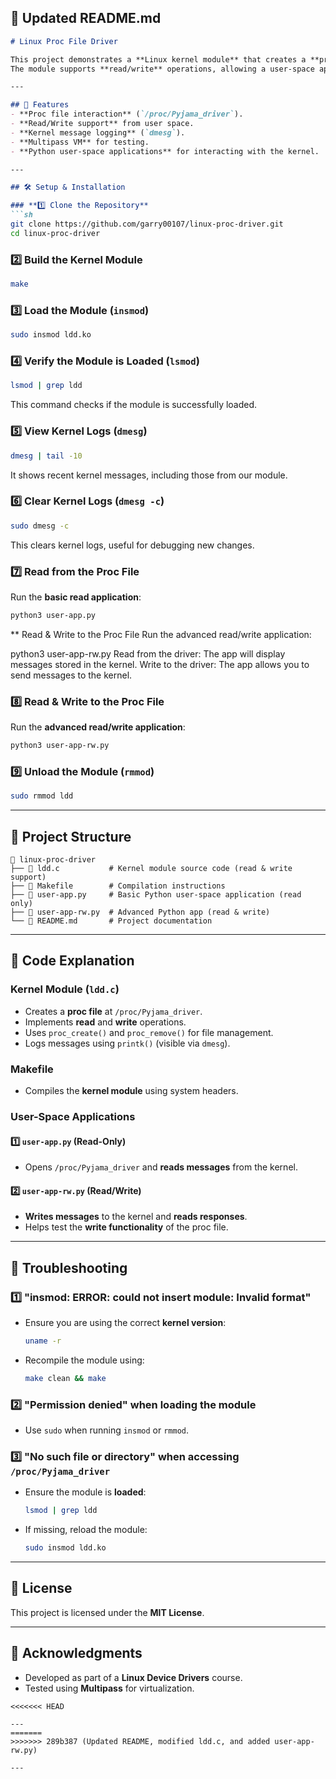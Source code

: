 
## **📄 Updated README.md**
```md
# Linux Proc File Driver

This project demonstrates a **Linux kernel module** that creates a **proc file** (`/proc/Pyjama_driver`).  
The module supports **read/write** operations, allowing a user-space application (`user-app.py`) to communicate with the kernel.

---

## 🚀 Features
- **Proc file interaction** (`/proc/Pyjama_driver`).
- **Read/Write support** from user space.
- **Kernel message logging** (`dmesg`).
- **Multipass VM** for testing.
- **Python user-space applications** for interacting with the kernel.

---

## 🛠 Setup & Installation

### **1️⃣ Clone the Repository**
```sh
git clone https://github.com/garry00107/linux-proc-driver.git
cd linux-proc-driver
```

### **2️⃣ Build the Kernel Module**
```sh
make
```

### **3️⃣ Load the Module (`insmod`)**
```sh
sudo insmod ldd.ko
```

### **4️⃣ Verify the Module is Loaded (`lsmod`)**
```sh
lsmod | grep ldd
```
This command checks if the module is successfully loaded.

### **5️⃣ View Kernel Logs (`dmesg`)**
```sh
dmesg | tail -10
```
It shows recent kernel messages, including those from our module.

### **6️⃣ Clear Kernel Logs (`dmesg -c`)**
```sh
sudo dmesg -c
```
This clears kernel logs, useful for debugging new changes.

### **7️⃣ Read from the Proc File**
Run the **basic read application**:
```sh
python3 user-app.py
```
** Read & Write to the Proc File
Run the advanced read/write application:

python3 user-app-rw.py
Read from the driver: The app will display messages stored in the kernel.
Write to the driver: The app allows you to send messages to the kernel.

### **8️⃣ Read & Write to the Proc File**
Run the **advanced read/write application**:
```sh
python3 user-app-rw.py
```

### **9️⃣ Unload the Module (`rmmod`)**
```sh
sudo rmmod ldd
```

---

## 📂 Project Structure

```
📂 linux-proc-driver
├── 📄 ldd.c           # Kernel module source code (read & write support)
├── 📄 Makefile        # Compilation instructions
├── 📄 user-app.py     # Basic Python user-space application (read only)
├── 📄 user-app-rw.py  # Advanced Python app (read & write)
└── 📄 README.md       # Project documentation
```

---

## 📝 Code Explanation

### **Kernel Module (`ldd.c`)**
- Creates a **proc file** at `/proc/Pyjama_driver`.
- Implements **read** and **write** operations.
- Uses `proc_create()` and `proc_remove()` for file management.
- Logs messages using `printk()` (visible via `dmesg`).

### **Makefile**
- Compiles the **kernel module** using system headers.

### **User-Space Applications**
#### **1️⃣ `user-app.py` (Read-Only)**
- Opens `/proc/Pyjama_driver` and **reads messages** from the kernel.

#### **2️⃣ `user-app-rw.py` (Read/Write)**
- **Writes messages** to the kernel and **reads responses**.
- Helps test the **write functionality** of the proc file.

---

## 🔧 Troubleshooting

### **1️⃣ "insmod: ERROR: could not insert module: Invalid format"**
- Ensure you are using the correct **kernel version**:
  ```sh
  uname -r
  ```
- Recompile the module using:
  ```sh
  make clean && make
  ```

### **2️⃣ "Permission denied" when loading the module**
- Use `sudo` when running `insmod` or `rmmod`.

### **3️⃣ "No such file or directory" when accessing `/proc/Pyjama_driver`**
- Ensure the module is **loaded**:
  ```sh
  lsmod | grep ldd
  ```
- If missing, reload the module:
  ```sh
  sudo insmod ldd.ko
  ```

---

## 📜 License
This project is licensed under the **MIT License**.

---

## 🙌 Acknowledgments
- Developed as part of a **Linux Device Drivers** course.
- Tested using **Multipass** for virtualization.
```
<<<<<<< HEAD

---
=======
>>>>>>> 289b387 (Updated README, modified ldd.c, and added user-app-rw.py)

---
